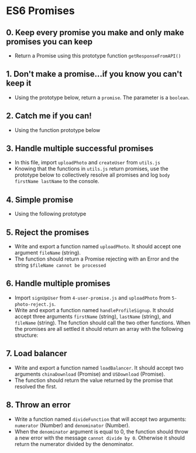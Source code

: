 # ES6 Promises

## 0. Keep every promise you make and only make promises you can keep
- Return a Promise using this prototype function `getResponseFromAPI()`

## 1. Don't make a promise...if you know you can't keep it
- Using the prototype below, return a `promise`. The parameter is a `boolean`.

## 2. Catch me if you can!
- Using the function prototype below

## 3. Handle multiple successful promises
- In this file, import `uploadPhoto` and `createUser` from `utils.js`
- Knowing that the functions in `utils.js` return promises, use the prototype below to collectively resolve all promises and log `body firstName lastName` to the console.

## 4. Simple promise
- Using the following prototype

## 5. Reject the promises
- Write and export a function named `uploadPhoto`. It should accept one argument `fileName` (string).
- The function should return a Promise rejecting with an Error and the string `$fileName cannot be processed`

## 6. Handle multiple promises
- Import `signUpUser` from `4-user-promise.js` and `uploadPhoto` from `5-photo-reject.js`.
- Write and export a function named `handleProfileSignup`. It should accept three arguments `firstName` (string), `lastName` (string), and `fileName` (string). The function should call the two other functions. When the promises are all settled it should return an array with the following structure:

## 7. Load balancer
- Write and export a function named `loadBalancer`. It should accept two arguments `chinaDownload` (Promise) and `USDownload` (Promise).
- The function should return the value returned by the promise that resolved the first.

## 8. Throw an error
- Write a function named `divideFunction` that will accept two arguments: `numerator` (Number) and `denominator` (Number).
- When the `denominator` argument is equal to 0, the function should throw a new error with the message `cannot divide by 0`. Otherwise it should return the numerator divided by the denominator.

